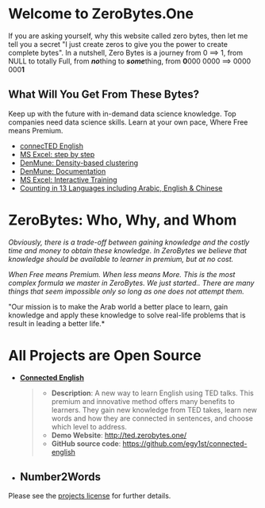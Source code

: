 # Welcome to ZeroBytes.One

If you are asking yourself, why this website called zero bytes, then let me tell you a secret "I just create zeros to give you the power to create complete bytes". In a nutshell, Zero Bytes is a journey from 0 ==> 1, from NULL to totally Full, from ***no***thing to ***some***thing, from **0**000 0000  ==>  0000 000**1** 

## What Will You Get From These Bytes?

Keep up with the future with in-demand data science knowledge. Top companies need data science skills. Learn at your own pace, Where Free means Premium.

- [connecTED English](http://ted.zerobytes.one)
- [MS Excel: step by step](https://excel.zerobytes.one)
- [DenMune: Density-based clustering](https://github.com/egy1st/denmune-clustering-algorithm)
- [DenMune: Documentation](https://docs.zerobytes.one)
- [MS Excel: Interactive Training](https://quiz.zerobytes.one/)
- [Counting in 13 Languages including Arabic, English & Chinese](https://api.zerobytes.one/number2words/demo/)


# ZeroBytes: Who, Why, and Whom

*Obviously, there is a trade-off between gaining knowledge and the costly time and money to obtain these knowledge. In ZeroBytes we believe that knowledge should be available to learner in premium, but at no cost.*

*When Free means Premium. When less means More. This is the most complex formula we master in ZeroBytes. We just started.. There are many things that seem impossible only so long as one does not attempt them.*

"Our mission is to make the Arab world a better place to learn, gain knowledge and apply these knowledge to solve real-life problems that is result in leading a better life.*


# All Projects are Open Source
- **<u>Connected English</u>**

  > - **Description**: A new way to learn English using TED talks. This premium and innovative method offers many benefits to learners. They gain new knowledge from TED takes, learn new words and how they are connected in sentences, and choose which level to address.
  > - **Demo Website**: http://ted.zerobytes.one/
  > - **GitHub source code**: https://github.com/egy1st/connected-english
- Number2Words
  -

  

Please see the [projects license](license.md) for further details.



